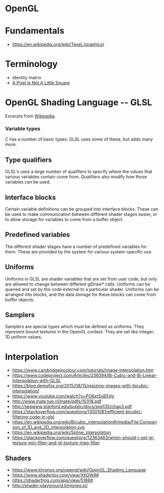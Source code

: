 # OpenGL

# Fundamentals
- https://en.wikipedia.org/wiki/Texel_(graphics)

# Terminology
- Identity matrix
- [A Pixel Is Not A Little Square](http://alvyray.com/Memos/CG/Microsoft/6_pixel.pdf)

# OpenGL Shading Language -- GLSL
Excerpts from [Wikipedia](https://www.khronos.org/opengl/wiki/OpenGL_Shading_Language).

### Variable types
C has a number of basic types. GLSL uses some of these, but adds many more.

## Type qualifiers
GLSL's uses a large number of qualifiers to specify where the values that
various variables contain come from. Qualifiers also modify how those variables
can be used.

## Interface blocks
Certain variable definitions can be grouped into interface blocks. These can be
used to make communication between different shader stages easier, or to allow
storage for variables to come from a buffer object.

## Predefined variables
The different shader stages have a number of predefined variables for them.
These are provided by the system for various system-specific use.

## Uniforms
Uniforms in GLSL are shader variables that are set from user code, but only are
allowed to change between different glDraw* calls. Uniforms can be queried and
set by the code external to a particular shader. Uniforms can be arranged into
blocks, and the data storage for these blocks can come from buffer objects.

## Samplers
Samplers are special types which must be defined as uniforms. They represent
bound textures in the OpenGL context. They are set like integer, 1D uniform
values.

# Interpolation
- https://www.cambridgeincolour.com/tutorials/image-interpolation.htm
- https://www.codeproject.com/Articles/236394/Bi-Cubic-and-Bi-Linear-Interpolation-with-GLSL
- https://blog.demofox.org/2015/08/15/resizing-images-with-bicubic-interpolation/
- https://www.youtube.com/watch?v=PO6xtSxB5Vg
- http://www.mate.tue.nl/mate/pdfs/10318.pdf
- http://sepwww.stanford.edu/public/docs/sep135/chap3.pdf
- https://stackoverflow.com/questions/13501081/efficient-bicubic-filtering-code-in-glsl
- https://en.wikipedia.org/wiki/Bicubic_interpolation#/media/File:Comparison_of_1D_and_2D_interpolation.svg
- https://en.wikipedia.org/wiki/Spline_interpolation
- https://stackoverflow.com/questions/12363463/when-should-i-set-gl-texture-min-filter-and-gl-texture-mag-filter

## Shaders
- https://www.khronos.org/opengl/wiki/OpenGL_Shading_Language
- https://www.shadertoy.com/view/XtlGW4#
- https://shaderfrog.com/app/view/5188#
- http://shader-playground.timjones.io/

